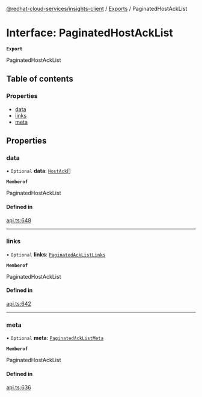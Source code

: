 [@redhat-cloud-services/insights-client](../README.md) / [Exports](../modules.md) / PaginatedHostAckList

# Interface: PaginatedHostAckList

**`Export`**

PaginatedHostAckList

## Table of contents

### Properties

- [data](PaginatedHostAckList.md#data)
- [links](PaginatedHostAckList.md#links)
- [meta](PaginatedHostAckList.md#meta)

## Properties

### data

• `Optional` **data**: [`HostAck`](HostAck.md)[]

**`Memberof`**

PaginatedHostAckList

#### Defined in

[api.ts:648](https://github.com/RedHatInsights/javascript-clients/blob/main/packages/insights/api.ts#L648)

___

### links

• `Optional` **links**: [`PaginatedAckListLinks`](PaginatedAckListLinks.md)

**`Memberof`**

PaginatedHostAckList

#### Defined in

[api.ts:642](https://github.com/RedHatInsights/javascript-clients/blob/main/packages/insights/api.ts#L642)

___

### meta

• `Optional` **meta**: [`PaginatedAckListMeta`](PaginatedAckListMeta.md)

**`Memberof`**

PaginatedHostAckList

#### Defined in

[api.ts:636](https://github.com/RedHatInsights/javascript-clients/blob/main/packages/insights/api.ts#L636)
